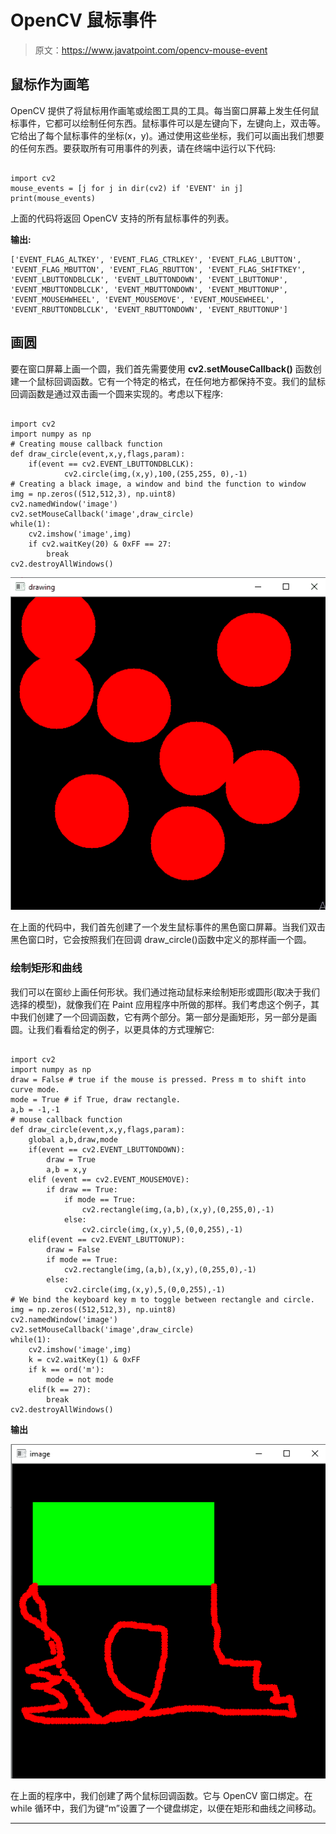 # OpenCV 鼠标事件

> 原文：<https://www.javatpoint.com/opencv-mouse-event>

## 鼠标作为画笔

OpenCV 提供了将鼠标用作画笔或绘图工具的工具。每当窗口屏幕上发生任何鼠标事件，它都可以绘制任何东西。鼠标事件可以是左键向下，左键向上，双击等。它给出了每个鼠标事件的坐标(x，y)。通过使用这些坐标，我们可以画出我们想要的任何东西。要获取所有可用事件的列表，请在终端中运行以下代码:

```

import cv2
mouse_events = [j for j in dir(cv2) if 'EVENT' in j]
print(mouse_events)

```

上面的代码将返回 OpenCV 支持的所有鼠标事件的列表。

**输出:**

```
['EVENT_FLAG_ALTKEY', 'EVENT_FLAG_CTRLKEY', 'EVENT_FLAG_LBUTTON', 'EVENT_FLAG_MBUTTON', 'EVENT_FLAG_RBUTTON', 'EVENT_FLAG_SHIFTKEY', 'EVENT_LBUTTONDBLCLK', 'EVENT_LBUTTONDOWN', 'EVENT_LBUTTONUP', 'EVENT_MBUTTONDBLCLK', 'EVENT_MBUTTONDOWN', 'EVENT_MBUTTONUP', 'EVENT_MOUSEHWHEEL', 'EVENT_MOUSEMOVE', 'EVENT_MOUSEWHEEL', 'EVENT_RBUTTONDBLCLK', 'EVENT_RBUTTONDOWN', 'EVENT_RBUTTONUP']

```

## 画圆

要在窗口屏幕上画一个圆，我们首先需要使用 **cv2.setMouseCallback()** 函数创建一个鼠标回调函数。它有一个特定的格式，在任何地方都保持不变。我们的鼠标回调函数是通过双击画一个圆来实现的。考虑以下程序:

```

import cv2
import numpy as np
# Creating mouse callback function
def draw_circle(event,x,y,flags,param):
    if(event == cv2.EVENT_LBUTTONDBLCLK):
        	cv2.circle(img,(x,y),100,(255,255, 0),-1)
# Creating a black image, a window and bind the function to window
img = np.zeros((512,512,3), np.uint8)
cv2.namedWindow('image')
cv2.setMouseCallback('image',draw_circle)
while(1):
    cv2.imshow('image',img)
    if cv2.waitKey(20) & 0xFF == 27:
        break
cv2.destroyAllWindows()

```

![OpenCV Mouse Event](img/cc38b9b8dfc0bb81384ea9a4926497b5.png)

在上面的代码中，我们首先创建了一个发生鼠标事件的黑色窗口屏幕。当我们双击黑色窗口时，它会按照我们在回调 draw_circle()函数中定义的那样画一个圆。

### 绘制矩形和曲线

我们可以在窗纱上画任何形状。我们通过拖动鼠标来绘制矩形或圆形(取决于我们选择的模型)，就像我们在 Paint 应用程序中所做的那样。我们考虑这个例子，其中我们创建了一个回调函数，它有两个部分。第一部分是画矩形，另一部分是画圆。让我们看看给定的例子，以更具体的方式理解它:

```

import cv2
import numpy as np
draw = False # true if the mouse is pressed. Press m to shift into curve mode.
mode = True # if True, draw rectangle.
a,b = -1,-1
# mouse callback function
def draw_circle(event,x,y,flags,param):
    global a,b,draw,mode
    if(event == cv2.EVENT_LBUTTONDOWN):
        draw = True
        a,b = x,y
    elif (event == cv2.EVENT_MOUSEMOVE):
        if draw == True:
            if mode == True:
                cv2.rectangle(img,(a,b),(x,y),(0,255,0),-1)
            else:
                cv2.circle(img,(x,y),5,(0,0,255),-1)
    elif(event == cv2.EVENT_LBUTTONUP):
        draw = False
        if mode == True:
            cv2.rectangle(img,(a,b),(x,y),(0,255,0),-1)
        else:
            cv2.circle(img,(x,y),5,(0,0,255),-1)
# We bind the keyboard key m to toggle between rectangle and circle.
img = np.zeros((512,512,3), np.uint8)
cv2.namedWindow('image')
cv2.setMouseCallback('image',draw_circle)
while(1):
    cv2.imshow('image',img)
    k = cv2.waitKey(1) & 0xFF
    if k == ord('m'):
        mode = not mode
    elif(k == 27):
        break
cv2.destroyAllWindows()

```

**输出**

![OpenCV Mouse Event](img/fd0ca8c431d420c8a9b7e17c3c030882.png)

在上面的程序中，我们创建了两个鼠标回调函数。它与 OpenCV 窗口绑定。在 while 循环中，我们为键“m”设置了一个键盘绑定，以便在矩形和曲线之间移动。

* * *